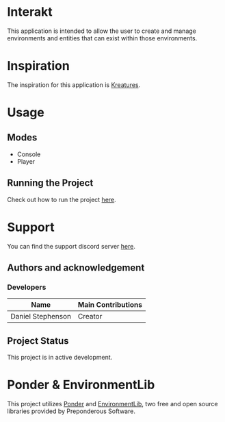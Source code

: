 # Interakt
This application is intended to allow the user to create and manage environments and entities that can exist within those environments. 

# Inspiration
The inspiration for this application is [Kreatures](https://github.com/McCoy-Software-Solutions/Kreatures).

# Usage
## Modes
- Console
- Player

## Running the Project
Check out how to run the project [here](https://github.com/Stephenson-Software/Interakt/wiki/Running-the-Project).

# Support
You can find the support discord server [here](https://discord.gg/49J4RHQxhy).

## Authors and acknowledgement
### Developers
Name | Main Contributions
------------ | -------------
Daniel Stephenson | Creator

## Project Status
This project is in active development.

# Ponder & EnvironmentLib
This project utilizes [Ponder](https://github.com/Preponderous-Software/Ponder) and [EnvironmentLib](https://github.com/Preponderous-Software/EnvironmentLib), two free and open source libraries provided by Preponderous Software.
